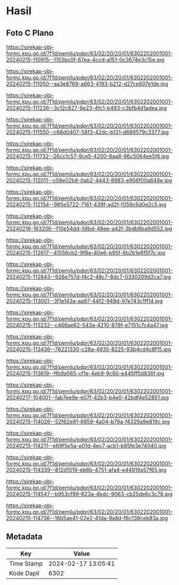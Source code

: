 # Hasil

## Foto C Plano

https://sirekap-obj-formc.kpu.go.id/7f1d/pemilu/pdpr/63/02/20/20/01/6302202001001-20240215-110915--1153bc0f-67ea-4ccd-a151-0c3674e3c15e.jpg

https://sirekap-obj-formc.kpu.go.id/7f1d/pemilu/pdpr/63/02/20/20/01/6302202001001-20240215-111050--aa3e8769-a663-4193-b212-d27ce607e1de.jpg

https://sirekap-obj-formc.kpu.go.id/7f1d/pemilu/pdpr/63/02/20/20/01/6302202001001-20240215-111236--3c12c827-6e23-4fc1-b493-c3bfb4d1adea.jpg

https://sirekap-obj-formc.kpu.go.id/7f1d/pemilu/pdpr/63/02/20/20/01/6302202001001-20240215-111550--c66d0407-58f3-42dc-b131-d689579c3377.jpg

https://sirekap-obj-formc.kpu.go.id/7f1d/pemilu/pdpr/63/02/20/20/01/6302202001001-20240215-111732--26cc1c57-9ce5-4200-8aa8-96c5064ee5f4.jpg

https://sirekap-obj-formc.kpu.go.id/7f1d/pemilu/pdpr/63/02/20/20/01/6302202001001-20240215-112011--c08e02b8-0ab2-4443-8983-e956f00a848e.jpg

https://sirekap-obj-formc.kpu.go.id/7f1d/pemilu/pdpr/63/02/20/20/01/6302202001001-20240215-112154--985e5722-7161-439f-ad2f-f059c6d0e2c5.jpg

https://sirekap-obj-formc.kpu.go.id/7f1d/pemilu/pdpr/63/02/20/20/01/6302202001001-20240216-163206--f10e54dd-58bd-48ee-a42f-3bdb6ba9d552.jpg

https://sirekap-obj-formc.kpu.go.id/7f1d/pemilu/pdpr/63/02/20/20/01/6302202001001-20240215-112617--41556cb2-9f8e-40e6-b95f-8b2b1e6f5f7c.jpg

https://sirekap-obj-formc.kpu.go.id/7f1d/pemilu/pdpr/63/02/20/20/01/6302202001001-20240215-112843--926e757d-f4c2-48c7-8dc7-0330209d2ca7.jpg

https://sirekap-obj-formc.kpu.go.id/7f1d/pemilu/pdpr/63/02/20/20/01/6302202001001-20240215-113001--3f1e143a-aa97-44f2-949d-97e743c1ff14.jpg

https://sirekap-obj-formc.kpu.go.id/7f1d/pemilu/pdpr/63/02/20/20/01/6302202001001-20240215-113232--c466ae62-543a-4210-878f-e7151c7c4a47.jpg

https://sirekap-obj-formc.kpu.go.id/7f1d/pemilu/pdpr/63/02/20/20/01/6302202001001-20240215-113436--76221330-c28a-4935-8225-93b4cd4c8f15.jpg

https://sirekap-obj-formc.kpu.go.id/7f1d/pemilu/pdpr/63/02/20/20/01/6302202001001-20240215-113619--ffb9a565-cf1e-4eb9-9c60-e445ff5d836f.jpg

https://sirekap-obj-formc.kpu.go.id/7f1d/pemilu/pdpr/63/02/20/20/01/6302202001001-20240217-104001--fab7ee9e-e07f-42b3-b4e0-42bdf4e52851.jpg

https://sirekap-obj-formc.kpu.go.id/7f1d/pemilu/pdpr/63/02/20/20/01/6302202001001-20240215-114026--52f62e91-6959-4a04-b79a-f4329a9e819c.jpg

https://sirekap-obj-formc.kpu.go.id/7f1d/pemilu/pdpr/63/02/20/20/01/6302202001001-20240215-114211--e69f5e5a-e01d-4ec7-acb1-b95fe3e74040.jpg

https://sirekap-obj-formc.kpu.go.id/7f1d/pemilu/pdpr/63/02/20/20/01/6302202001001-20240215-114339--812d1019-eb6b-4751-afa4-e44919a57f65.jpg

https://sirekap-obj-formc.kpu.go.id/7f1d/pemilu/pdpr/63/02/20/20/01/6302202001001-20240215-114547--b953cf99-623a-4bdc-9063-cb25de6c3c78.jpg

https://sirekap-obj-formc.kpu.go.id/7f1d/pemilu/pdpr/63/02/20/20/01/6302202001001-20240215-114736--16b5ae41-02e2-41da-9a8d-f6c138ceb83a.jpg


## Metadata

| Key        | Value               |
| ---------- | ------------------- |
| Time Stamp | 2024-02-17 13:05:41 |
| Kode Dapil | 6302                |



